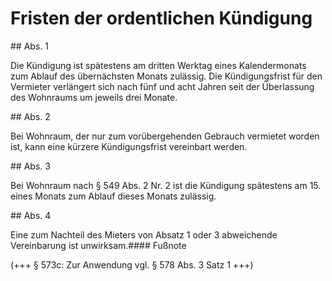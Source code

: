 # Fristen der ordentlichen Kündigung



\#\# Abs. 1

 Die Kündigung ist spätestens am dritten Werktag eines Kalendermonats zum Ablauf des übernächsten Monats zulässig. Die Kündigungsfrist für den Vermieter verlängert sich nach fünf und acht Jahren seit der Überlassung des Wohnraums um jeweils drei Monate.

\#\# Abs. 2

 Bei Wohnraum, der nur zum vorübergehenden Gebrauch vermietet worden ist, kann eine kürzere Kündigungsfrist vereinbart werden.

\#\# Abs. 3

 Bei Wohnraum nach § 549 Abs. 2 Nr. 2 ist die Kündigung spätestens am 15\. eines Monats zum Ablauf dieses Monats zulässig.

\#\# Abs. 4

 Eine zum Nachteil des Mieters von Absatz 1 oder 3 abweichende Vereinbarung ist unwirksam.#### Fußnote

(\+\+\+ § 573c: Zur Anwendung vgl. § 578 Abs. 3 Satz 1 \+\+\+) 

